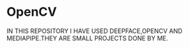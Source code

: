 # OpenCV
IN THIS REPOSITORY I HAVE USED DEEPFACE,OPENCV AND MEDIAPIPE.THEY ARE SMALL PROJECTS DONE BY ME.
